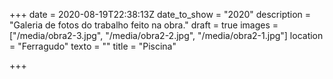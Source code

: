 +++
date = 2020-08-19T22:38:13Z
date_to_show = "2020"
description = "Galeria de fotos do trabalho feito na obra."
draft = true
images = ["/media/obra2-3.jpg", "/media/obra2-2.jpg", "/media/obra2-1.jpg"]
location = "Ferragudo"
texto = ""
title = "Piscina"

+++
